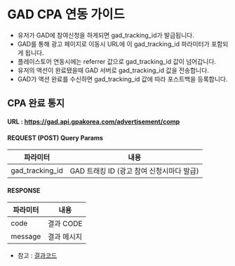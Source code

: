 # GAD CPA 연동 가이드
- 유저가 GAD에 참여신청을 하게되면 gad_tracking_id가 발급됩니다.
- GAD를 통해 광고 페이지로 이동시 URL에 이 gad_tracking_id 파라미터가 포함되게 됩니다.
- 플레이스토어 연동시에는 referrer 값으로 gad_tracking_id 값이 넘어갑니다.
- 유저의 액션이 완료됐을때 GAD 서버로 gad_tracking_id 값을 전송합니다.
- GAD가 액션 완료를 수신하면 gad_tracking_id 값에 따라 포스트백을 등록합니다.

## CPA 완료 통지
#### URL : https://gad.api.gpakorea.com/advertisement/comp
#### REQUEST (POST) Query Params
| 파라미터 | 내용 |
| --- | --- |
| gad_tracking_id | GAD 트래킹 ID (광고 참여 신청시마다 발급) |
#### RESPONSE
| 파라미터 | 내용 |
| --- | --- |
| code | 결과 CODE |
| message | 결과 메시지 |

- 참고 : [결과코드](https://github.com/koreagpa-dev/gad-sample-android/blob/master/api-doc.md#%EA%B2%B0%EA%B3%BC-%EC%BD%94%EB%93%9C)
